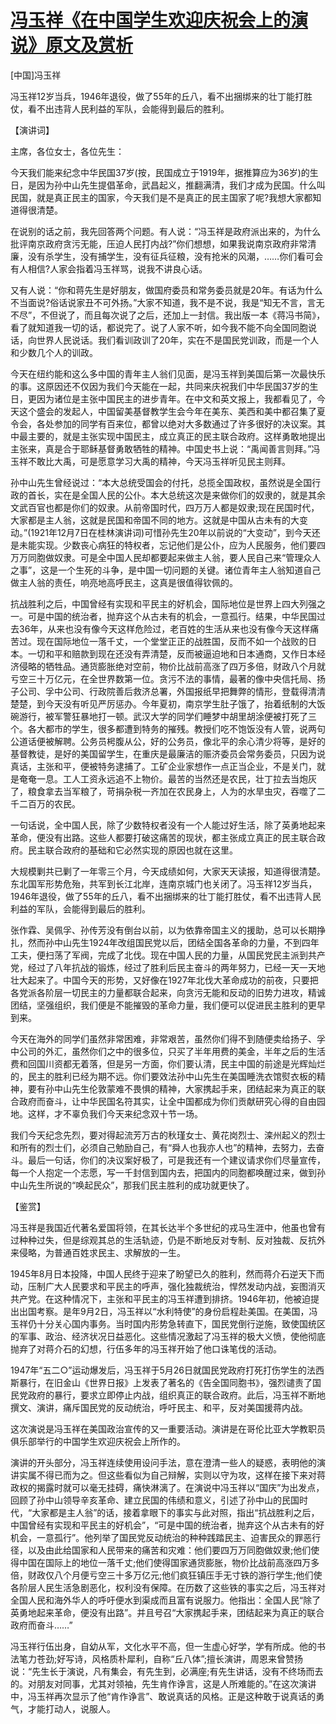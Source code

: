 # [冯玉祥《在中国学生欢迎庆祝会上的演说》原文及赏析](https://www.vrrw.net/wx/14516.html)

[中国]冯玉祥

冯玉祥12岁当兵，1946年退役，做了55年的丘八，看不出捆绑来的壮丁能打胜仗，看不出违背人民利益的军队，会能得到最后的胜利。

【演讲词】

主席，各位女士，各位先生：

今天我们能来纪念中华民国37岁(按，民国成立于1919年，据推算应为36岁)的生日，是因为孙中山先生提倡革命，武昌起义，推翻满清，我们才成为民国。什么叫民国，就是真正民主的国家，今天我们是不是真正的民主国家了呢?我想大家都知道得很清楚。

在说别的话之前，我先回答两个问题。有人说：“冯玉祥是政府派出来的，为什么批评南京政府贪污无能，压迫人民打内战?”你们想想，如果我说南京政府非常清廉，没有杀学生，没有捕学生，没有征兵征粮，没有抢米的风潮，……你们看可会有人相信?人家会指着冯玉祥骂，说我不讲良心话。

又有人说：“你和蒋先生是好朋友，做国府委员和常务委员就是20年。有话为什么不当面说?俗话说家丑不可外扬。”大家不知道，我不是不说，我是“知无不言，言无不尽”，不但说了，而且每次说了之后，还加上一封信。我出版一本《蒋冯书简》，看了就知道我一切的话，都说完了。说了人家不听，如今我不能不向全国同胞说话，向世界人民说话。我们看训政训了20年，实在不是国民党训政，而是一个人和少数几个人的训政。

今天在纽约能和这么多中国的青年主人翁们见面，是冯玉祥到美国后第一次最快乐的事。这原因还不仅因为我们今天能在一起，共同来庆祝我们中华民国37岁的生日，更因为诸位是主张中国民主的进步青年。在中文和英文报上，我都看见了，今天这个盛会的发起人，中国留美基督教学生会今年在美东、美西和美中都召集了夏令会，各处参加的同学有百来位，都曾以绝对大多数通过了许多很好的决议案。其中最主要的，就是主张实现中国民主，成立真正的民主联合政府。这样勇敢地提出主张来，真是合于耶稣基督勇敢牺牲的精神。中国史书上说：“禹闻善言则拜。”冯玉祥不敢比大禹，可是愿意学习大禹的精神，今天冯玉祥听见民主则拜。

孙中山先生曾经说过：“本大总统受国会的付托，总揽全国政权，虽然说是全国行政的首长，实在是全国人民的公仆。本大总统这次是来做你们的奴隶的，就是其余文武百官也都是你们的奴隶。从前帝国时代，四万万人都是奴隶;现在民国时代，大家都是主人翁，这就是民国和帝国不同的地方。这就是中国从古未有的大变动。”(1921年12月7日在桂林演讲词)可惜孙先生20年以前说的“大变动”，到今天还是未能实现。少数丧心病狂的特权者，忘记他们是公仆，应为人民服务，他们要四万万同胞做奴隶。可是全中国人民却都要起来做主人翁，要人民自己来“管理众人之事”，这是一个生死的斗争，是中国一切问题的关键。诸位青年主人翁知道自己做主人翁的责任，响亮地高呼民主，这真是很值得钦佩的。

抗战胜利之后，中国曾经有实现和平民主的好机会，国际地位是世界上四大列强之一。可是中国的统治者，抛弃这个从古未有的机会，一意孤行。结果，中华民国过去36年，从来也没有像今天这样危险过，老百姓的生活从来也没有像今天这样痛苦过。现在国际地位一落千丈，一个堂堂正正的战胜国，反而不如一个战败的日本。一切和平和赔款到现在还没有弄清楚，反而被逼迫地和日本通商，又作日本经济侵略的牺牲品。通货膨胀绝对空前，物价比战前高涨了四万多倍，财政八个月就亏空三十万亿元，在全世界数第一位。贪污不法的事情，最著的像中央信托局、扬子公司、孚中公司、行政院善后救济总署，外国报纸早把舞弊的情形，登载得清清楚楚，到今天没有听见严厉惩办。今年夏初，南京学生肚子饿了，抬着纸制的大饭碗游行，被军警狂暴地打一顿。武汉大学的同学们睡梦中胡里胡涂便被打死了三个。各大都市的学生，很多都遭到特务的摧残。教授们吃不饱饭没有人管，说两句公道话便被解聘。公务员枵腹从公，好的公务员，像北平的余心清少将等，是好的基督教徒，是好的美国留学生，在重庆是最廉洁的赈济委员会常务委员，只因为说真话，主张和平，便被特务逮捕了。工矿企业家想作一点正当企业，不是关门，就是奄奄一息。工人工资永远追不上物价。最苦的当然还是农民，壮丁拉去当炮灰了，粮食拿去当军粮了，苛捐杂税一齐加在农民身上，人为的水旱虫灾，吞噬了二千二百万的农民。

一句话说，全中国人民，除了少数特权者没有一个人能过好生活，除了英勇地起来革命，便没有出路。这些人都要打破这痛苦的现状，都主张成立真正的民主联合政府。民主联合政府的基础和它必然实现的原因也就在这里。

大规模剿共已剿了一年零三个月，今天成绩如何，大家天天读报，知道得很清楚。东北国军形势危殆，共军到长江北岸，连南京城门也关闭了。冯玉祥12岁当兵，1946年退役，做了55年的丘八，看不出捆绑来的壮丁能打胜仗，看不出违背人民利益的军队，会能得到最后的胜利。

张作霖、吴佩孚、孙传芳没有倒台以前，以为依靠帝国主义的援助，总可以长期挣扎，然而孙中山先生1924年改组国民党以后，团结全国各革命的力量，不到四年工夫，便扫荡了军阀，完成了北伐。现在中国人民的力量，从国民党民主派到共产党，经过了八年抗战的锻炼，经过了胜利后民主奋斗的两年努力，已经一天一天地壮大起来了。中国今天的形势，又好像在1927年北伐大革命成功的前夜，只要把各党派各阶层一切民主的力量都联合起来，向贪污无能和反动的旧势力进攻，精诚团结，坚强组织，我们便是不能摧毁的革命力量，我们便可以促进民主胜利的更早到来。

今天在海外的同学们虽然非常困难，非常艰苦，虽然你们得不到随便卖给扬子、孚中公司的外汇，虽然你们之中的很多位，只买了半年用费的美金，半年之后的生活费和回国川资都无着落，但是另一方面，你们要认清，民主中国的前途是光辉灿烂的，民主的胜利已经为期不远。你们要效法孙中山先生在美国睡洗衣馆熨衣板的精神，要有孙中山先生伦敦蒙难不畏惧的精神，大家携起手来，团结起来为真正的联合政府而奋斗，让中华民国名符其实，让全中国都成为你们贡献研究心得的自由园地。这样，才不辜负我们今天来纪念双十节一场。

我们今天纪念先烈，要对得起流芳万古的秋瑾女士、黄花岗烈士、滦州起义的烈士和所有的烈士们，必须自己勉励自己，有“舜人也我亦人也”的精神，去努力，去奋斗。最后一句话，你们的决议案好极了，可是我还有一个建议请求你们尽量宣传，每一个人抱定一个志愿，写一千封信到国内去，把国内的同胞都唤醒过来，做到孙中山先生所说的“唤起民众”，那我们民主胜利的成功就更快了。



【鉴赏】

冯玉祥是我国近代著名爱国将领，在其长达半个多世纪的戎马生涯中，他虽也曾有过种种过失，但是综观其总的生活轨迹，仍是不断地反对专制、反对独裁、反抗外来侵略，为普通百姓求民主、求解放的一生。

1945年8月日本投降，中国人民终于迎来了盼望已久的胜利，然而蒋介石逆天下而动，压制广大人民要求和平民主的呼声，强化独裁统治，悍然发动内战，妄图消灭共产党。在这种情况下，主张和平民主的冯玉祥遭到排挤。1946年初，他被迫提出出国考察。是年9月2日，冯玉祥以“水利特使”的身份启程赴美国。在美国，冯玉祥仍十分关心国内事务。当时国内形势急转直下，国民党倒行逆施，致使国统区的军事、政治、经济状况日益恶化。这些情况激起了冯玉祥的极大义愤，使他彻底抛弃了对蒋介石的幻想，行伍多年的冯玉祥开始了他口诛笔伐的活动。

1947年“五二○”运动爆发后，冯玉祥于5月26日就国民党政府打死打伤学生的法西斯暴行，在旧金山《世界日报》上发表了著名的《告全国同胞书》，强烈谴责了国民党政府的暴行，要求立即停止内战，组织真正的联合政府。此后，冯玉祥不断地撰文、演讲，痛斥国民党的反动统治，呼吁民主、和平，反对美国援蒋内战。

这次演说是冯玉祥在美国政治宣传的又一重要活动。演讲是在哥伦比亚大学教职员俱乐部举行的中国学生欢迎庆祝会上所作的。

演讲的开头部分，冯玉祥连续使用设问手法，意在澄清一些人的疑惑，表明他的演讲实属不得已而为之。但这些看似为自己辩解，实则以守为攻，这样在接下来对蒋政权的揭露时就可以毫无挂碍，痛快淋漓了。在演说中冯玉祥以“国庆”为出发点，回顾了孙中山领导辛亥革命、建立民国的伟绩和意义，引述了孙中山的民国时代，“大家都是主人翁”的话，接着拿眼下的事实与此对照，指出“抗战胜利之后，中国曾经有实现和平民主的好机会”，“可是中国的统治者，抛弃这个从古未有的好机会，一意孤行”。他列举了国民党反动统治的种种践踏民主、迫害民众的罪恶行径，以及由此给国家和人民带来的痛苦和灾难：他们要四万万同胞做奴隶;他们使得中国在国际上的地位一落千丈;他们使得国家通货膨胀，物价比战前高涨四万多倍，财政仅八个月便亏空三十多万亿元;他们疯狂镇压手无寸铁的游行学生;他们使各阶层人民生活急剧恶化，权利没有保障。在历数了这些铁的事实之后，冯玉祥对全国人民和海外华人的呼吁便水到渠成而且富有说服力。他指出：全国人民“除了英勇地起来革命，便没有出路”。并且号召“大家携起手来，团结起来为真正的联合政府而奋斗……”

冯玉祥行伍出身，自幼从军，文化水平不高，但一生虚心好学，学有所成。他的书法笔力苍劲;好写诗，风格质朴犀利，自称“丘八体”;擅长演讲，周恩来曾赞扬说：“先生长于演说，凡有集会，有先生到，必满座;有先生讲话，没有不终场而去的。对朋友对同事，尤其对领袖，先生肯作诤言，这是人所难能的。”在这次演讲中，冯玉祥再次显示了他“肯作诤言”、敢说真话的风格。正是这种敢于说真话的勇气，才能打动人，说服人。

